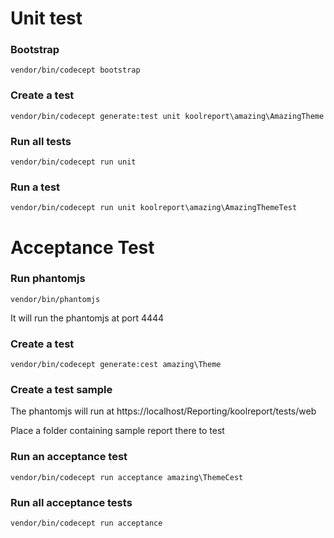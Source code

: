 # Unit test

### Bootstrap

```
vendor/bin/codecept bootstrap
```

### Create a test

```
vendor/bin/codecept generate:test unit koolreport\amazing\AmazingTheme
```

### Run all tests

```
vendor/bin/codecept run unit
```

### Run a test

```
vendor/bin/codecept run unit koolreport\amazing\AmazingThemeTest
```

# Acceptance Test

### Run phantomjs

```
vendor/bin/phantomjs
```

It will run the phantomjs at port 4444

### Create a test

```
vendor/bin/codecept generate:cest amazing\Theme
```

### Create a test sample

The phantomjs will run at https://localhost/Reporting/koolreport/tests/web

Place a folder containing sample report there to test

### Run an acceptance test

```
vendor/bin/codecept run acceptance amazing\ThemeCest
```

### Run all acceptance tests

```
vendor/bin/codecept run acceptance
```
